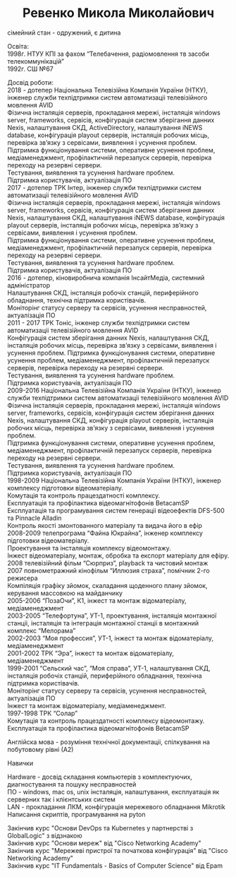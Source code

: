 <h1 align="center"> Ревенко Микола Миколайович </h1>

сімейний стан - одружений, є дитина

Освіта:</br>
1998г. НТУУ КПІ за фахом “Телебачення, радіомовлення тв засоби телекоммунікацій”</br>
1992г. СШ №67

Досвід роботи:</br>
2018 - дотепер Національна Телевізійна Компанія України (НТКУ), інженер служби техпідтримки систем автоматизаціі телевізійного мовлення AVID</br>
    Фізична інсталяція серверів, прокладання мережі, інсталяція windows server, frameworks, сервісів, конфігурація систем зберігання данних Nexis, налаштування СКД, ActiveDirectory, налаштування iNEWS database, конфігурація playout серверів, інсталяція робочих місць, перевірка зв’язку з сервісами, виявлення і усунення проблем.</br>
   Підтримка функціонування системи, оперативне усунення проблем, медіаменеджмент, профілактичній перезапуск серверів, перевірка переходу на резервні сервери.</br>
  Тестування, виявлення та усунення hardware проблем.</br>
  Підтримка користувачів, актуалізація ПО </br>
2017 - дотепер ТРК Інтер, інженер служби техпідтримки систем автоматизаціі телевізійного мовлення AVID</br>
    Фізична інсталяція серверів, прокладання мережі, інсталяція windows server, frameworks, сервісів, конфігурація систем зберігання данних Nexis, налаштування СКД, налаштування iNEWS database, конфігурація playout серверів, інсталяція робочих місць, перевірка зв’язку з сервісами, виявлення і усунення проблем.</br>
   Підтримка функціонування системи, оперативне усунення проблем, медіаменеджмент, профілактичній перезапуск серверів, перевірка переходу на резервні сервери.</br>
  Тестування, виявлення та усунення hardware проблем.</br>
  Підтримка користувачів, актуалізація ПО </br>
2016 - дотепер, кіновиробнича компанія ІнсайтМедіа, системний адміністратор</br>
   Налаштування СКД, інсталяція робочіх станцій, периферійного обладнання, технічна підтримка користівачів.</br>
   Моніторінг статусу серверу та сервісів, усунення несправностей, актуалізація ПО</br>
2011 - 2017 ТРК Тоніс, інженер служби техпідтримки систем автоматизаціі телевізійного мовлення AVID</br>
   Конфігурація систем зберігання данних Nexis, налаштування СКД, інсталяція робочих місць, перевірка зв’язку з сервісами, виявлення і усунення проблем.
   Підтримка функціонування системи, оперативне усунення проблем, медіаменеджмент, профілактичній перезапуск серверів, перевірка переходу на резервні сервери.</br>
  Тестування, виявлення та усунення hardware проблем.</br>
  Підтримка користувачів, актуалізація ПО </br>
2009-2016 Національна Телевізійна Компанія України (НТКУ), інженер служби техпідтримки систем автоматизаціі телевізійного мовлення AVID</br>
    Фізична інсталяція серверів, прокладання мережі, інсталяція windows server, frameworks, сервісів, конфігурація систем зберігання данних Nexis, налаштування СКД, конфігурація playout серверів, інсталяція робочих місць, перевірка зв’язку з сервісами, виявлення і усунення проблем.</br>
   Підтримка функціонування системи, оперативне усунення проблем, медіаменеджмент, профілактичній перезапуск серверів, перевірка переходу на резервні сервери.</br>
  Тестування, виявлення та усунення hardware проблем.</br>
  Підтримка користувачів, актуалізація ПО </br>
1998-2009 Національна Телевізійна Компанія України (НТКУ), інженер комплексу підготовки відеоматеріалу.</br>
  Комутація та контроль працездатності комплексу.</br>
  Експлуатація та профілактика відеомагнітофонів BetacamSP</br>
  Експлуатація та програмування систем генераціі відеоефектів DFS-500 та Pinnacle Alladin</br>
  Контроль якості змонтованного матеріалу та видача його в ефір</br>
2008-2009 телепрограма “Файна Юкрайна”, інженер комплексу підготовки відеоматеріалу.</br>
  Проектування та інсталяція комплексу відеомонтажу. </br>
  Інжест відеоматеріалу, монтаж, обробка та експорт матеріалу для ефіру.</br>
2008 телевізійний фільм “Сюрприз”, playback та чистовий монтаж </br>
2007 повнометражний кінофільм “Иллюзия страха”, помічник 2-го режисера</br>
   Компіляція графіку зйомок, скаладання щоденного плану зйомок, керування массовкою на майданчику</br>
2005-2006 “ПозаОчи”, К1, інжест та монтаж відоматеріалу, медіаменеджмент</br>
2003-2005 “Телефортуна”, УТ-1, проектування, інсталяція монтажної станціі, інсталяція та інтеграція монтажної станціі в монтажний комплекс “Мелорама”</br>
2002-2003 “Моя профессия”, УТ-1, інжест та монтаж відоматеріалу, медіаменеджмент</br>
2001-2002 ТРК “Эра”, інжест та монтаж відоматеріалу, медіаменеджмент</br>
1999-2001 “Сельский час”, “Моя справа”, УТ-1, налаштування СКД, інсталяція робочіх станцій, периферійного обладнання, технічна підтримка користівачів.</br>
    Моніторінг статусу серверу та сервісів, усунення несправностей, актуалізація ПО</br>
    Інжест та монтаж відоматеріалу, медіаменеджмент.</br>
1997-1998 ТРК “Солар”</br>
  Комутація та контроль працездатності комплексу відеомонтажу.</br>
  Експлуатація та профілактика відеомагнітофонів BetacamSP</br>

Англійска мова - розуміння технічної документаціі, спілкування на побутовому рівні (А2)

Навички

Hardware - досвід складання компьютерів з комплектуючих, диагностування та пошуку несправностей</br>
ПО - windows, mac os, unix інсталяція, налаштування, експлуатація як серверних так і клієнтських систем</br>
LAN - прокладання ЛКМ, конфігурація мережевого обладнання Mikrotik</br>
Написання скриптів, програмування на pyton</br>


Закінчив курс "Основи DevOps та Kubernetes у партнерстві з GlobalLogic" з відзнакою</br>
Закінчив курс "Основи мереж" від "Cisco Networking Academy"</br>
Закінчив курс "Мережеві пристрої та початкова конфігурація" від "Cisco Networking Academy"</br>
Закінчив курс "IT Fundamentals - Basics of Computer Science" від Epam</br>


